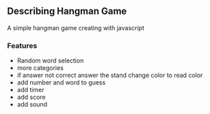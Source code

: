 ## Describing Hangman Game  
A simple hangman game creating with javascript
### Features
- Random word selection
- more categories
- if answer not correct answer the stand change color to read color
- add number and word to guess
- add timer
- add score
- add sound

